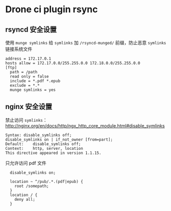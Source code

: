 # Drone ci plugin rsync

## rsyncd 安全设置

使用 `munge symlinks` 给 `symlinks` 加 `/rsyncd-munged/` 前缀，防止恶意 `symlinks` 链接系统文件

```
address = 172.17.0.1
hosts allow = 172.17.0.0/255.255.0.0 172.18.0.0/255.255.0.0
[ftp]
  path = /path
  read only = false
  include = *.pdf *.epub
  exclude = *.*
  munge symlinks = yes
```

## nginx 安全设置

禁止访问 `symlinks`：http://nginx.org/en/docs/http/ngx_http_core_module.html#disable_symlinks

```
Syntax:	disable_symlinks off;
disable_symlinks on | if_not_owner [from=part];
Default:	disable_symlinks off;
Context:	http, server, location
This directive appeared in version 1.1.15.
```

只允许访问 pdf 文件

```
  disable_symlinks on;

  location ~ ^/pub/.*.(pdf|epub) {
    root /somepath;
  }
  location / {
    deny all;
  }
```